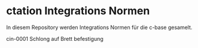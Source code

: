ctation Integrations Normen
===========================


In diesem Repository werden Integrations Normen für die c-base gesamelt.


cin-0001    Schlong auf Brett befestigung
